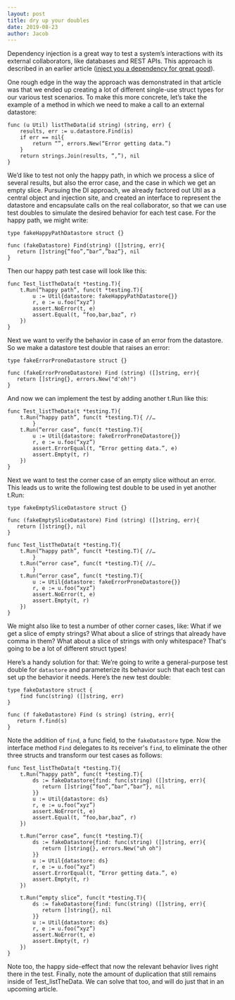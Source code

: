 ```yaml
---
layout: post
title: dry up your doubles
date: 2019-08-23
author: Jacob
---
```


Dependency injection is a great way to test a system’s interactions with its external collaborators, like databases and REST APIs.  This approach is described in an earlier article ([inject you a dependency for great good](/2019/07/19/inject-you-a-dependency.html)).  

One rough edge in the way the approach was demonstrated in that article was that we ended up creating a lot of different single-use struct types for our various test scenarios.  To make this more concrete, let’s take the example of a method in which we need to make a call to an external datastore:

```
func (u Util) listTheData(id string) (string, err) {
	results, err := u.datastore.Find(is)
	if err == nil{
		return “”, errors.New(“Error getting data.”)
	}
	return strings.Join(results, “,”), nil
}
```

We’d like to test not only the happy path, in which we process a slice of several results, but also the error case, and the case in which we get an empty slice.  Pursuing the DI approach, we already factored out Util as a central object and injection site, and created an interface to represent the datastore and encapsulate calls on the real collaborator, so that we can use test doubles to simulate the desired behavior for each test case.  For the happy path, we might write:

```
type fakeHappyPathDatastore struct {}

func (fakeDatastore) Find(string) ([]string, err){
   return []string{”foo”,”bar”,”baz”}, nil
} 
```

Then our happy path test case will look like this:

```
func Test_listTheData(t *testing.T){
	t.Run(“happy path”, func(t *testing.T){
		u := Util{datastore: fakeHappyPathDatastore{}}
		r, e := u.foo(“xyz”)
		assert.NoError(t, e)
		assert.Equal(t, “foo,bar,baz”, r)
	})
}
```

Next we want to verify the behavior in case of an error from the datastore.  So we make a datastore test double that raises an error: 

```
type fakeErrorProneDatastore struct {}

func (fakeErrorProneDatastore) Find (string) ([]string, err){
   return []string{}, errors.New("d'oh!")
}
```

And now we can implement the test by adding another t.Run like this: 

```
func Test_listTheData(t *testing.T){
	t.Run(“happy path”, func(t *testing.T){ //…
        }
	t.Run(“error case”, func(t *testing.T){
		u := Util{datastore: fakeErrorProneDatastore{}}
		r, e := u.foo(“xyz”)
		assert.ErrorEqual(t, “Error getting data.”, e)
		assert.Empty(t, r)
	})
}
```

Next we want to test the corner case of an empty slice without an error.  This leads us to write the following test double to be used in yet another t.Run:

```
type fakeEmptySliceDatastore struct {}

func (fakeEmptySliceDatastore) Find (string) ([]string, err){
   return []string{}, nil
}

func Test_listTheData(t *testing.T){
	t.Run(“happy path”, func(t *testing.T){ //…
        }
	t.Run(“error case”, func(t *testing.T){ //…
        }
	t.Run(“error case”, func(t *testing.T){
		u := Util{datastore: fakeErrorProneDatastore{}}
		r, e := u.foo(“xyz”)
		assert.NoError(t, e)
		assert.Empty(t, r)
	})
}
```

We might also like to test a number of other corner cases, like: What if we get a slice of empty strings?  What about a slice of strings that already have comma in them? What about a slice of strings with only whitespace? That's going to be a lot of different struct types!  

Here’s a handy solution for that:  We’re going to write a general-purpose test double for `datastore` and parameterize its behavior such that each test can set up the behavior it needs.  Here’s the new test double:

```
type fakeDatastore struct {
	find func(string) ([]string, err)
}

func (f fakeDatastore) Find (s string) (string, err){
   return f.find(s)
} 
```

Note the addition of `find`, a func field, to the `fakeDatastore` type.  Now the interface method `Find` delegates to its receiver's `find`, to eliminate the other three structs and transform our test cases as follows:

```
func Test_listTheData(t *testing.T){
	t.Run(“happy path”, func(t *testing.T){
		ds := fakeDatastore{find: func(string) ([]string, err){
		   return []string{”foo”,”bar”,”bar”}, nil
		}}
		u := Util{datastore: ds}
		r, e := u.foo(“xyz”)
		assert.NoError(t, e)
		assert.Equal(t, “foo,bar,baz”, r)
	})

	t.Run(“error case”, func(t *testing.T){
		ds := fakeDatastore{find: func(string) ([]string, err){
		   return []string{}, errors.New("uh oh")
		}}
		u := Util{datastore: ds}
		r, e := u.foo(“xyz”)
		assert.ErrorEqual(t, “Error getting data.”, e)
		assert.Empty(t, r)
	})

	t.Run(“empty slice”, func(t *testing.T){
		ds := fakeDatastore{find: func(string) ([]string, err){
		   return []string{}, nil
		}}
		u := Util{datastore: ds}
		r, e := u.foo(“xyz”)
		assert.NoError(t, e)
		assert.Empty(t, r)
	})
}
```

Note too, the happy side-effect that now the relevant behavior lives right there in the test.  Finally, note the amount of duplication that still remains inside of Test_listTheData.  We can solve that too, and will do just that in an upcoming article.


